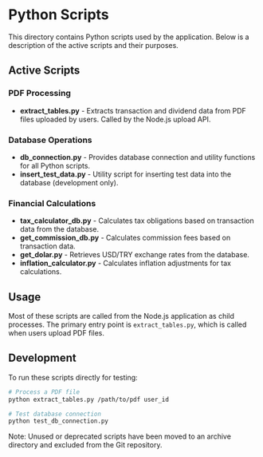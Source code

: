 # Python Scripts

This directory contains Python scripts used by the application. Below is a description of the active scripts and their purposes.

## Active Scripts

### PDF Processing

- **extract_tables.py** - Extracts transaction and dividend data from PDF files uploaded by users. Called by the Node.js upload API.

### Database Operations

- **db_connection.py** - Provides database connection and utility functions for all Python scripts.
- **insert_test_data.py** - Utility script for inserting test data into the database (development only).

### Financial Calculations

- **tax_calculator_db.py** - Calculates tax obligations based on transaction data from the database.
- **get_commission_db.py** - Calculates commission fees based on transaction data.
- **get_dolar.py** - Retrieves USD/TRY exchange rates from the database.
- **inflation_calculator.py** - Calculates inflation adjustments for tax calculations.

## Usage

Most of these scripts are called from the Node.js application as child processes. The primary entry point is `extract_tables.py`, which is called when users upload PDF files.

## Development

To run these scripts directly for testing:

```bash
# Process a PDF file
python extract_tables.py /path/to/pdf user_id

# Test database connection
python test_db_connection.py
```

Note: Unused or deprecated scripts have been moved to an archive directory and excluded from the Git repository.
